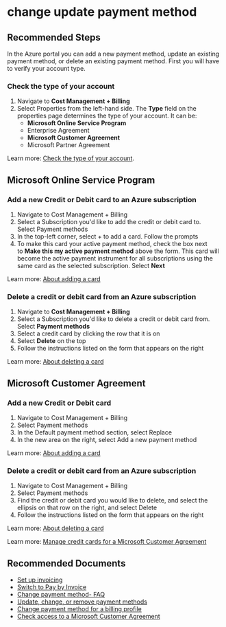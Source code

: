<properties
	pageTitle="change update payment method"
	description="change update payment method"
	service="azure-billing"
	resource="billing"
	authors="lishepar"
	ms.author="lishepar"
	displayOrder="1"
	selfHelpType="generic"
	supportTopicIds="32632934"
	resourceTags=""
	productPesIds="15659"
	cloudEnvironments="Public, Blackforest, Fairfax, Mooncake, usnat, ussec"
	articleId="payment-changeupdatepaymentmethod"
	ownershipId="ASMS_Billing"
/>

# change update payment method

## **Recommended Steps**

In the Azure portal you can add a new payment method, update an existing payment method, or delete an existing payment method. First you will have to verify your account type.

### **Check the type of your account**

1. Navigate to **Cost Management + Billing**
1. Select Properties from the left-hand side. The **Type** field on the properties page determines the type of your account. It can be:
   - **Microsoft Online Service Program**
   - Enterprise Agreement
   - **Microsoft Customer Agreement**
   - Microsoft Partner Agreement

Learn more: [Check the type of your account](https://docs.microsoft.com/azure/cost-management-billing/manage/view-all-accounts#check-the-type-of-your-account).

## **Microsoft Online Service Program**

### **Add a new Credit or Debit card to an Azure subscription**

1. Navigate to Cost Management + Billing
2. Select a Subscription you'd like to add the credit or debit card to. Select Payment methods
3. In the top-left corner, select + to add a card. Follow the prompts
4. To make this card your active payment method, check the box next to **Make this my active payment method** above the form. This card will become the active payment instrument for all subscriptions using the same card as the selected subscription. Select **Next**

Learn more: [About adding a card](https://docs.microsoft.com/azure/cost-management-billing/manage/change-credit-card?WT.mc_id=Portal-Microsoft_Azure_Support)

### **Delete a credit or debit card from an Azure subscription**

1. Navigate to **Cost Management + Billing**
2. Select a Subscription you'd like to delete a credit or debit card from. Select **Payment methods**
3. Select a credit card by clicking the row that it is on
4. Select **Delete** on the top
5. Follow the instructions listed on the form that appears on the right

Learn more: [About deleting a card](ttps://docs.microsoft.com/azure/cost-management-billing/manage/delete-azure-payment-method)

## **Microsoft Customer Agreement**

### **Add a new Credit or Debit card**

1. Navigate to Cost Management + Billing
2. Select Payment methods
3. In the Default payment method section, select Replace
4. In the new area on the right, select Add a new payment method

Learn more: [About adding a card](https://docs.microsoft.com/azure/cost-management-billing/manage/change-credit-card?WT.mc_id=Portal-Microsoft_Azure_Support)

### **Delete a credit or debit card from an Azure subscription**

1. Navigate to Cost Management + Billing
2. Select Payment methods
3. Find the credit or debit card you would like to delete, and select the ellipsis on that row on the right, and select Delete
4. Follow the instructions listed on the form that appears on the right

Learn more: [About deleting a card](https://docs.microsoft.com/azure/cost-management-billing/manage/delete-azure-payment-method)<br>

Learn more: [Manage credit cards for a Microsoft Customer Agreement](https://docs.microsoft.com/azure/cost-management-billing/manage/change-credit-card?WT.mc_id=Portal-Microsoft_Azure_Support#manage-credit-cards-for-a-microsoft-customer-agreement)
## **Recommended Documents**

* [Set up invoicing](https://azure.microsoft.com/pricing/invoicing/)
* [Switch to Pay by Invoice](https://docs.microsoft.com/azure/billing/billing-how-to-pay-by-invoice)
* [Change payment method- FAQ](https://docs.microsoft.com/azure/billing/billing-how-to-change-credit-card#frequently-asked-questions)
* [Update, change, or remove payment methods](https://docs.microsoft.com/azure/billing/billing-how-to-change-credit-card)
* [Change payment method for a billing profile](https://docs.microsoft.com/azure/billing/billing-how-to-change-credit-card#change-payment-method-for-a-billing-profile)
* [Check access to a Microsoft Customer Agreement](https://docs.microsoft.com/azure/billing/billing-how-to-change-credit-card#check-access-to-a-microsoft-customer-agreement)
